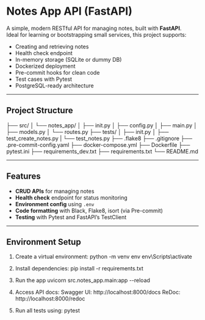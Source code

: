 #  Notes App API (FastAPI)

A simple, modern RESTful API for managing notes, built with **FastAPI**.  
Ideal for learning or bootstrapping small services, this project supports:

-  Creating and retrieving notes
-  Health check endpoint
-  In-memory storage (SQLite or dummy DB)
-  Dockerized deployment
-  Pre-commit hooks for clean code
-  Test cases with Pytest
-  PostgreSQL-ready architecture

---

##  Project Structure

├── src/
│ └── notes_app/
│ ├── init.py
│ ├── config.py
│ ├── main.py
│ ├── models.py
│ └── routes.py
├── tests/
│ ├── init.py
│ ├── test_create_notes.py
| └── test_notes.py
├── .flake8
├── .gitignore
├── .pre-commit-config.yaml
├── docker-compose.yml
├── Dockerfile
├── pytest.ini
├── requirements_dev.txt
├── requirements.txt
└── README.md


---

## Features

- **CRUD APIs** for managing notes
- **Health check** endpoint for status monitoring
- **Environment config** using `.env`
- **Code formatting** with Black, Flake8, isort (via Pre-commit)
- **Testing** with Pytest and FastAPI’s TestClient

---

## Environment Setup
1. Create a virtual environment:
python -m venv env
env\Scripts\activate

2. Install dependencies:
pip install -r requirements.txt

3. Run the app
uvicorn src.notes_app.main:app --reload

4. Access API docs:
Swagger UI: http://localhost:8000/docs
ReDoc: http://localhost:8000/redoc

5. Run all tests using:
pytest